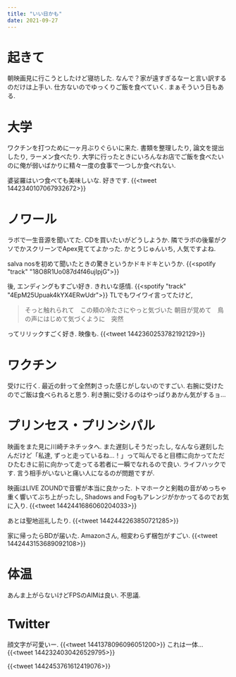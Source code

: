 ```yaml
---
title: "いい日かも"
date: 2021-09-27
---
```


# 起きて
朝映画見に行こうとしたけど寝坊した. なんで？家が遠すぎるなーと言い訳するのだけは上手い. 仕方ないのでゆっくりご飯を食べていく. まぁそういう日もある.

# 大学
ワクチンを打つために一ヶ月ぶりぐらいに来た. 書類を整理したり, 論文を提出したり, ラーメン食べたり. 大学に行ったときにいろんなお店でご飯を食べたいのに俺が弱いばかりに精々一度の食事で一つしか食べれない.

婆娑羅はいつ食べても美味しいな. 好きです.
{{<tweet 1442340107067932672>}}

# ノワール
ラボで一生音源を聞いてた. CDを買いたいがどうしようか. 隣でラボの後輩がクソでかスクリーンでApex見ててよかった. かとうじゅんいち, 人気ですよね.

salva nosを初めて聞いたときの驚きというかドキドキというか.
{{<spotify "track" "18O8R1Uo087d4f46ujIpjG">}}

後, エンディングもすごい好き. きれいな感情.
{{<spotify "track" "4EpM25Upuak4kYX4ERwUdr">}}
TLでもワイワイ言ってたけど, 

> そっと触れられて　この頬の冷たさにやっと気づいた 朝目が覚めて　鳥の声にはじめて気づくように　突然

ってリリックすごく好き. 映像も.
{{<tweet 1442360253782192129>}}

# ワクチン
受けに行く. 最近の針って全然刺さった感じがしないのですごい. 右腕に受けたのでご飯は食べられると思う. 利き腕に受けるのはやっぱりあかん気がするョ...

# プリンセス・プリンシパル
映画をまた見に川崎チネチッタへ. また遅刻しそうだったし, なんなら遅刻したんだけど「私達, ずっと走っているね...！」って叫んでると目標に向かってただひたむきに前に向かって走ってる若者に一瞬でなれるので良い. ライフハックです. 言う相手がいないと痛い人になるのが問題ですが.

映画はLIVE ZOUNDで音響が本当に良かった. トマホークと剣戟の音がめっちゃ重く響いてぶち上がったし, Shadows and Fogもアレンジがかかってるのでお気に入り.
{{<tweet 1442441686060204033>}}

あとは聖地巡礼したり.
{{<tweet 1442442263850721285>}}

家に帰ったらBDが届いた. Amazonさん, 相変わらず梱包がすごい.
{{<tweet 1442443153689092108>}}

# 体温
あんま上がらないけどFPSのAIMは良い. 不思議.
# Twitter
顔文字が可愛いー.
{{<tweet 1441378096096051200>}}
これは一体...
{{<tweet 1442324030426529795>}}

{{<tweet 1442453761612419076>}}
